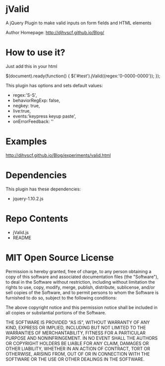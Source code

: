 jValid
================

A jQuery Plugin to make valid inputs on form fields and HTML elements


Author Homepage:      http://djhvscf.github.io/Blog/<br />

How to use it?
==============

Just add this in your html

$(document).ready(function() {
 $('#test').jValid({regex:'0-0000-0000'});
});

This plugin has options and sets default values:

* regex:'S-S',
* behaviorRegExp:  false,
* negkey: true,
* live:true,
* events:'keypress keyup paste',
* onErrorFeedback: ''

Examples
=============
 
 http://djhvscf.github.io/Blog/experiments/valid.html

Dependencies
=============
This plugin has these dependencies:

* jquery-1.10.2.js

Repo Contents
=============

* jValid.js
* README

MIT Open Source License
=======================

Permission is hereby granted, free of charge, to any person obtaining a copy of this software and associated documentation files (the "Software"), to deal in the Software without restriction, including without limitation the rights to use, copy, modify, merge, publish, distribute, sublicense, and/or sell copies of the Software, and to permit persons to whom the Software is furnished to do so, subject to the following conditions:

The above copyright notice and this permission notice shall be included in all copies or substantial portions of the Software.

THE SOFTWARE IS PROVIDED "AS IS", WITHOUT WARRANTY OF ANY KIND, EXPRESS OR IMPLIED, INCLUDING BUT NOT LIMITED TO THE WARRANTIES OF MERCHANTABILITY, FITNESS FOR A PARTICULAR PURPOSE AND NONINFRINGEMENT. IN NO EVENT SHALL THE AUTHORS OR COPYRIGHT HOLDERS BE LIABLE FOR ANY CLAIM, DAMAGES OR OTHER LIABILITY, WHETHER IN AN ACTION OF CONTRACT, TORT OR OTHERWISE, ARISING FROM, OUT OF OR IN CONNECTION WITH THE SOFTWARE OR THE USE OR OTHER DEALINGS IN THE SOFTWARE.

